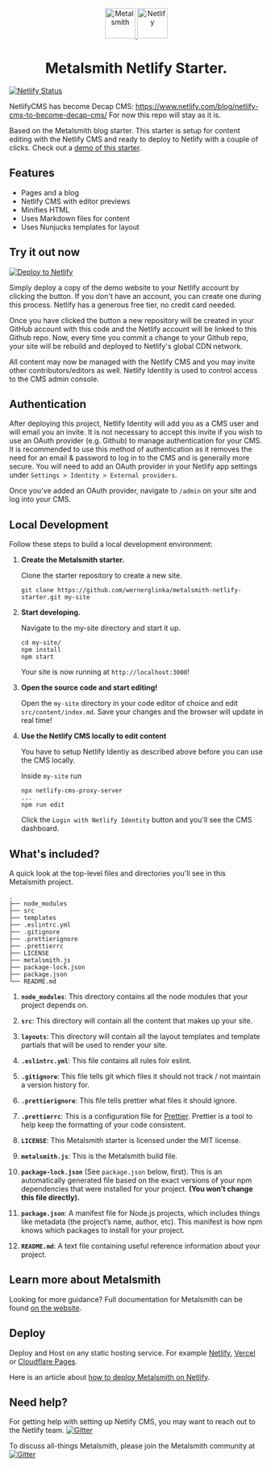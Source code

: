 <p align="center">
  <a href="https://www.metalsmith.io">
    <img alt="Metalsmith" src="https://www.glinka.co/assets/images/metalsmith-logo-bug.png" width="60" />
  </a>
  <a href="https://www.netlify.com/">
    <img alt="Netlify" src="https://metalsmith-netlify-starter.netlify.app/assets/images/netlify.png" width="60" />
  </a>
</p>
<h1 align="center">
  Metalsmith Netlify Starter.
</h1>

[![Netlify Status](https://api.netlify.com/api/v1/badges/7a58ccd9-9478-4bbc-819a-05c54fe8b41a/deploy-status)](https://app.netlify.com/sites/metalsmith-netlify-starter/deploys)

NetlifyCMS has become Decap CMS: https://www.netlify.com/blog/netlify-cms-to-become-decap-cms/ For now this repo will stay as it is.

Based on the Metalsmith blog starter. This starter is setup for content editing with the Netlify CMS and ready to deploy to Netlify with a couple of clicks. Check out a [demo of this starter](https://metalsmith-netlify-starter.netlify.app/).

## Features
  - Pages and a blog
  - Netlify CMS with editor previews
  - Minifies HTML
  - Uses Markdown files for content
  - Uses Nunjucks templates for layout

## Try it out now

[![Deploy to Netlify](https://www.netlify.com/img/deploy/button.svg)](https://app.netlify.com/start/deploy?repository=https://github.com/wernerglinka/metalsmith-netlify-starter)

Simply deploy a copy of the demo website to your Netlify account by clicking the button.  If you don't have an account, you can create one during this process. Netlify has a generous free tier, no credit card needed. 

Once you have clicked the button a new repository will be created in your GitHub account with this code and the Netlify account will be linked to this Github repo. Now, every time you commit a change to your Github repo, your site will be rebuild and deployed to Netlify's global CDN network.

All content may now be managed with the Netlify CMS and you may invite other contributors/editors as well. Netlify Identity is used to control access to the CMS admin console.


## Authentication
After deploying this project, Netlify Identity will add you as a CMS user and will email you an invite. It is not necessary to accept this invite if you wish to use an OAuth provider (e.g. Github) to manage authentication for your CMS. It is recommended to use this method of authentication as it removes the need for an email & password to log in to the CMS and is generally more secure. You will need to add an OAuth provider in your Netlify app settings under `Settings > Identity > External providers`.

Once you've added an OAuth provider, navigate to `/admin` on your site and log into your CMS.

## Local Development

Follow these steps to build a local development environment:

1.  **Create the Metalsmith starter.**

    Clone the starter repository to create a new site.

    ```shell
    git clone https://github.com/wernerglinka/metalsmith-netlify-starter.git my-site 
    ```

2.  **Start developing.**

    Navigate to the my-site directory and start it up.

    ```shell
    cd my-site/
    npm install
    npm start
    ```
    Your site is now running at `http://localhost:3000`!

3.  **Open the source code and start editing!**

    Open the `my-site` directory in your code editor of choice and edit `src/content/index.md`. Save your changes and the browser will update in real time!

4.  **Use the Netlify CMS locally to edit content**

    You have to setup Netlify Identiy as described above before you can use the CMS locally.

    Inside `my-site` run
    
    ```shell
    npx netlify-cms-proxy-server
    ...
    npm run edit
    ```
    Click the `Login with Netlify Identity` button and you'll see the CMS dashboard.

## What's included?

A quick look at the top-level files and directories you'll see in this Metalsmith project.

    .
    ├── node_modules
    ├── src
    ├── templates
    ├── .eslintrc.yml
    ├── .gitignore
    ├── .prettierignore
    ├── .prettierrc
    ├── LICENSE
    ├── metalsmith.js
    ├── package-lock.json
    ├── package.json
    └── README.md

1.  **`node_modules`**: This directory contains all the node modules that your project depends on.

2.  **`src`**: This directory will contain all the content that makes up your site.

3.  **`layouts`**: This directory will contain all the layout templates and template partials that will be used to render your site.

4.  **`.eslintrc.yml`**: This file contains all rules foir eslint.

5.  **`.gitignore`**: This file tells git which files it should not track / not maintain a version history for.

6.  **`.prettierignore`**: This file tells prettier what files it should ignore.

7.  **`.prettierrc`**: This is a configuration file for [Prettier](https://prettier.io/). Prettier is a tool to help keep the formatting of your code consistent.

8.  **`LICENSE`**: This Metalsmith starter is licensed under the MIT license.

9.  **`metalsmith.js`**: This is the Metalsmith build file.

10. **`package-lock.json`** (See `package.json` below, first). This is an automatically generated file based on the exact versions of your npm dependencies that were installed for your project. **(You won’t change this file directly).**

11. **`package.json`**: A manifest file for Node.js projects, which includes things like metadata (the project’s name, author, etc). This manifest is how npm knows which packages to install for your project.

12. **`README.md`**: A text file containing useful reference information about your project.

## Learn more about Metalsmith

Looking for more guidance? Full documentation for Metalsmith can be found [on the website](https://www.metalsmith.io). 

## Deploy

Deploy and Host on any static hosting service. For example [Netlify](https://www.netlify.com), [Vercel](https://vercel.com/) or [Cloudflare Pages](https://pages.cloudflare.com/).

Here is an article about [how to deploy Metalsmith on Netlify](https://www.netlify.com/blog/2015/12/08/a-step-by-step-guide-metalsmith-on-netlify/).

## Need help?
For getting help with setting up Netlify CMS, you may want to reach out to the Netlify team. [![Gitter](https://badges.gitter.im/netlify/netlify.svg)](https://gitter.im/netlify/NetlifyCMS)

To discuss all-things Metalsmith, please join the Metalsmith community at [![Gitter](https://badges.gitter.im/netlify/netlify.svg)](https://gitter.im/metalsmith/community) 